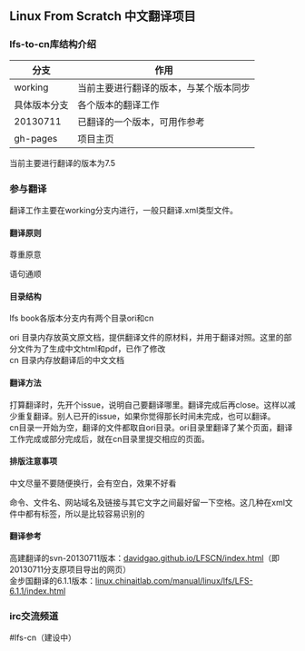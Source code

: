 ## Linux From Scratch 中文翻译项目


### lfs-to-cn库结构介绍
|分支|作用|
|-----|-----|
|working|当前主要进行翻译的版本，与某个版本同步|
|具体版本分支|各个版本的翻译工作|
|20130711|已翻译的一个版本，可用作参考|
|gh-pages|项目主页|
当前主要进行翻译的版本为7.5


### 参与翻译
翻译工作主要在working分支内进行，一般只翻译.xml类型文件。
#### 翻译原则
尊重原意

语句通顺

#### 目录结构
lfs book各版本分支内有两个目录ori和cn  

ori 目录内存放英文原文档，提供翻译文件的原材料，并用于翻译对照。这里的部分文件为了生成中文html和pdf，已作了修改  
cn  目录内存放翻译后的中文文档

#### 翻译方法
打算翻译时，先开个issue，说明自己要翻译哪里。翻译完成后再close。这样以减少重复翻译。别人已开的issue，如果你觉得那长时间未完成，也可以翻译。  
cn目录一开始为空，翻译的文件都取自ori目录。ori目录里翻译了某个页面，翻译工作完成或部分完成后，就在cn目录里提交相应的页面。

#### 排版注意事项
中文尽量不要随便换行，会有空白，效果不好看

命令、文件名、网站域名及链接与其它文字之间最好留一下空格。这几种在xml文件中都有标签，所以是比较容易识别的

#### 翻译参考
高建翻译的svn-20130711版本：<a href="https://davidgao.github.io/LFSCN/index.html" target="_blank">davidgao.github.io/LFSCN/index.html</a>（即20130711分支原项目导出的网页）  
金步国翻译的6.1.1版本：<a href="http://linux.chinaitlab.com/manual/linux/lfs/LFS-6.1.1/index.html" target="_blank">linux.chinaitlab.com/manual/linux/lfs/LFS-6.1.1/index.html</a>


### irc交流频道
\#lfs-cn（建设中）
